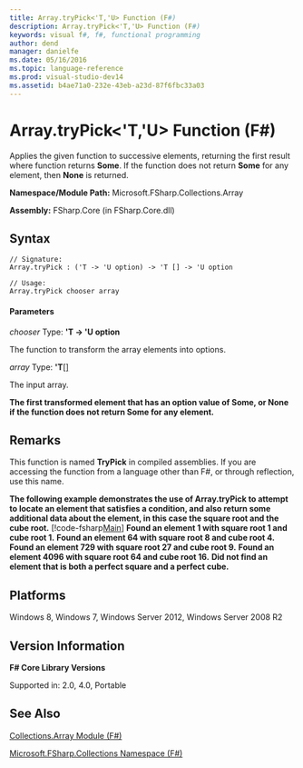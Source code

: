 ```yaml
---
title: Array.tryPick<'T,'U> Function (F#)
description: Array.tryPick<'T,'U> Function (F#)
keywords: visual f#, f#, functional programming
author: dend
manager: danielfe
ms.date: 05/16/2016
ms.topic: language-reference
ms.prod: visual-studio-dev14
ms.assetid: b4ae71a0-232e-43eb-a23d-87f6fbc33a03 
---
```


# Array.tryPick<'T,'U> Function (F#)

Applies the given function to successive elements, returning the first result where function returns **Some**. If the function does not return **Some** for any element, then **None** is returned.

**Namespace/Module Path:** Microsoft.FSharp.Collections.Array

**Assembly:** FSharp.Core (in FSharp.Core.dll)


## Syntax

```
// Signature:
Array.tryPick : ('T -> 'U option) -> 'T [] -> 'U option

// Usage:
Array.tryPick chooser array
```

#### Parameters
*chooser*
Type: **'T -&gt; 'U option**


The function to transform the array elements into options.


*array*
Type: **'T**[[]](https://msdn.microsoft.com/library/def20292-9aae-4596-9275-b94e594f8493)


The input array.



**The first transformed element that has an option value of Some, or None if the function does not return Some for any element.**
## Remarks
This function is named **TryPick** in compiled assemblies. If you are accessing the function from a language other than F#, or through reflection, use this name.

**The following example demonstrates the use of Array.tryPick to attempt to locate an element that satisfies a condition, and also return some additional data about the element, in this case the square root and the cube root.**
[!code-fsharp[Main](snippets/fsarrays/snippet27.fs)]
**Found an element 1 with square root 1 and cube root 1.**
**Found an element 64 with square root 8 and cube root 4.**
**Found an element 729 with square root 27 and cube root 9.**
**Found an element 4096 with square root 64 and cube root 16.**
**Did not find an element that is both a perfect square and a perfect cube.**
## Platforms
Windows 8, Windows 7, Windows Server 2012, Windows Server 2008 R2


## Version Information
**F# Core Library Versions**

Supported in: 2.0, 4.0, Portable




## See Also
[Collections.Array Module &#40;F&#35;&#41;](Collections.Array-Module-%5BFSharp%5D.md)

[Microsoft.FSharp.Collections Namespace &#40;F&#35;&#41;](Microsoft.FSharp.Collections-Namespace-%5BFSharp%5D.md)

